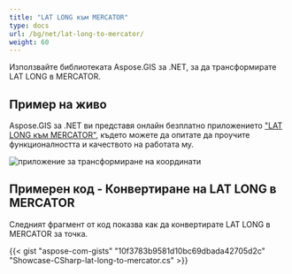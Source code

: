 ```yaml
---
title: "LAT LONG към MERCATOR"
type: docs
url: /bg/net/lat-long-to-mercator/
weight: 60
---
```


Използвайте библиотеката Aspose.GIS за .NET, за да трансформирате LAT LONG в MERCATOR.

## **Пример на живо**

Aspose.GIS за .NET ви представя онлайн безплатно приложението ["LAT LONG към MERCATOR"](https://products.aspose.app/gis/transformation/lat-long-to-mercator), където можете да опитате да проучите функционалността и качеството на работата му.

![приложение за трансформиране на координати](transform-coordinates.png)

## **Примерен код - Конвертиране на LAT LONG в MERCATOR**

Следният фрагмент от код показва как да конвертирате LAT LONG в MERCATOR за точка.

{{< gist "aspose-com-gists" "10f3783b9581d10bc69dbada42705d2c" "Showcase-CSharp-lat-long-to-mercator.cs" >}}
